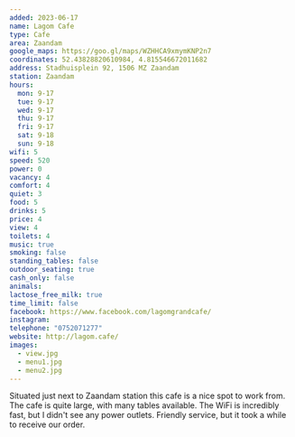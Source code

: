 ```yaml
---
added: 2023-06-17
name: Lagom Cafe
type: Cafe
area: Zaandam
google_maps: https://goo.gl/maps/WZHHCA9xmymKNP2n7
coordinates: 52.43828820610984, 4.815546672011682
address: Stadhuisplein 92, 1506 MZ Zaandam
station: Zaandam
hours:
  mon: 9-17
  tue: 9-17
  wed: 9-17
  thu: 9-17
  fri: 9-17
  sat: 9-18
  sun: 9-18
wifi: 5
speed: 520
power: 0
vacancy: 4
comfort: 4
quiet: 3
food: 5
drinks: 5
price: 4
view: 4
toilets: 4
music: true
smoking: false
standing_tables: false
outdoor_seating: true
cash_only: false
animals: 
lactose_free_milk: true
time_limit: false
facebook: https://www.facebook.com/lagomgrandcafe/
instagram: 
telephone: "0752071277"
website: http://lagom.cafe/
images:
  - view.jpg
  - menu1.jpg
  - menu2.jpg
---
```


Situated just next to Zaandam station this cafe is a nice spot to work from. The cafe is quite large, with many tables available. The WiFi is incredibly fast, but I didn't see any power outlets. Friendly service, but it took a while to receive our order.
